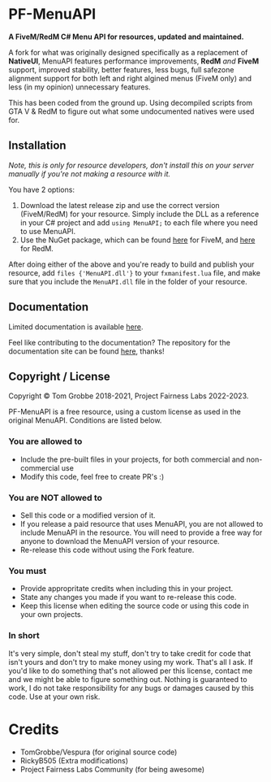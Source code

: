 # PF-MenuAPI

**A FiveM/RedM C# Menu API for resources, updated and maintained.**

A fork for what was originally designed specifically as a replacement of **NativeUI**, MenuAPI features performance improvements, **RedM** _and_ **FiveM** support, improved stability, better features, less bugs, full safezone alignment support for both left and right algined menus (FiveM only) and less (in my opinion) unnecessary features.

This has been coded from the ground up. Using decompiled scripts from GTA V & RedM to figure out what some undocumented natives were used for.

## Installation

_Note, this is only for resource developers, don't install this on your server manually if you're not making a resource with it._

You have 2 options:

1. Download the latest release zip and use the correct version (FiveM/RedM) for your resource. Simply include the DLL as a reference in your C# project and add `using MenuAPI;` to each file where you need to use MenuAPI.
2. Use the NuGet package, which can be found [here](https://www.nuget.org/packages/MenuAPI.FiveM/) for FiveM, and [here](https://www.nuget.org/packages/MenuAPI.RedM/) for RedM.

After doing either of the above and you're ready to build and publish your resource, add `files {'MenuAPI.dll'}` to your `fxmanifest.lua` file, and make sure that you include the `MenuAPI.dll` file in the folder of your resource.

## Documentation

Limited documentation is available [here](https://docs.vespura.com/mapi).

Feel like contributing to the documentation? The repository for the documentation site can be found [here](https://github.com/TomGrobbe/MenuAPI-Docs), thanks!

## Copyright / License

Copyright © Tom Grobbe 2018-2021, Project Fairness Labs 2022-2023.

PF-MenuAPI is a free resource, using a custom license as used in the original MenuAPI.
Conditions are listed below.

### You are allowed to

- Include the pre-built files in your projects, for both commercial and non-commercial use
- Modify this code, feel free to create PR's :)

### You are NOT allowed to

- Sell this code or a modified version of it.
- If you release a paid resource that uses MenuAPI, you are not allowed to include MenuAPI in the resource. You will need to provide a free way for anyone to download the MenuAPI version of your resource.
- Re-release this code without using the Fork feature.

### You must

- Provide appropritate credits when including this in your project.
- State any changes you made if you want to re-release this code.
- Keep this license when editing the source code or using this code in your own projects.

### In short

It's very simple, don't steal my stuff, don't try to take credit for code that isn't yours and don't try to make money using my work. That's all I ask.
If you'd like to do something that's not allowed per this license, contact me and we might be able to figure something out.
Nothing is guaranteed to work, I do not take responsibility for any bugs or damages caused by this code. Use at your own risk.

# Credits
- TomGrobbe/Vespura (for original source code)
- RickyB505 (Extra modifications)
- Project Fairness Labs Community (for being awesome)
